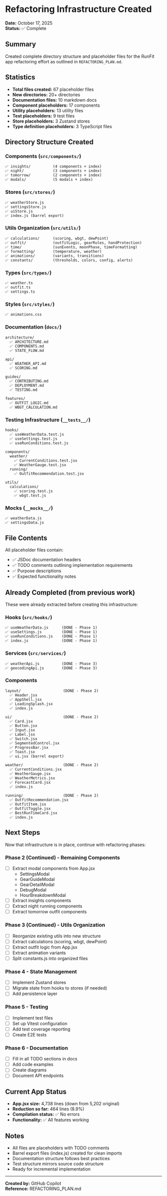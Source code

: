 # Refactoring Infrastructure Created

**Date:** October 17, 2025  
**Status:** ✅ Complete

## Summary

Created complete directory structure and placeholder files for the RunFit app refactoring effort as outlined in `REFACTORING_PLAN.md`.

## Statistics

- **Total files created:** 67 placeholder files
- **New directories:** 20+ directories
- **Documentation files:** 10 markdown docs
- **Component placeholders:** 17 components
- **Utility placeholders:** 13 utility files
- **Test placeholders:** 9 test files
- **Store placeholders:** 3 Zustand stores
- **Type definition placeholders:** 3 TypeScript files

## Directory Structure Created

### Components (`src/components/`)
```
✅ insights/          (4 components + index)
✅ night/             (3 components + index)
✅ tomorrow/          (2 components + index)
✅ modals/            (5 modals + index)
```

### Stores (`src/stores/`)
```
✅ weatherStore.js
✅ settingsStore.js
✅ uiStore.js
✅ index.js (barrel export)
```

### Utils Organization (`src/utils/`)
```
✅ calculations/      (scoring, wbgt, dewPoint)
✅ outfit/            (outfitLogic, gearRules, handProtection)
✅ time/              (sunEvents, moonPhase, timeFormatting)
✅ formatting/        (temperature, weather)
✅ animations/        (variants, transitions)
✅ constants/         (thresholds, colors, config, alerts)
```

### Types (`src/types/`)
```
✅ weather.ts
✅ outfit.ts
✅ settings.ts
```

### Styles (`src/styles/`)
```
✅ animations.css
```

### Documentation (`docs/`)
```
architecture/
  ✅ ARCHITECTURE.md
  ✅ COMPONENTS.md
  ✅ STATE_FLOW.md

api/
  ✅ WEATHER_API.md
  ✅ SCORING.md

guides/
  ✅ CONTRIBUTING.md
  ✅ DEPLOYMENT.md
  ✅ TESTING.md

features/
  ✅ OUTFIT_LOGIC.md
  ✅ WBGT_CALCULATION.md
```

### Testing Infrastructure (`__tests__/`)
```
hooks/
  ✅ useWeatherData.test.js
  ✅ useSettings.test.js
  ✅ useRunConditions.test.js

components/
  weather/
    ✅ CurrentConditions.test.jsx
    ✅ WeatherGauge.test.jsx
  running/
    ✅ OutfitRecommendation.test.jsx

utils/
  calculations/
    ✅ scoring.test.js
    ✅ wbgt.test.js
```

### Mocks (`__mocks__/`)
```
✅ weatherData.js
✅ settingsData.js
```

## File Contents

All placeholder files contain:
- ✅ JSDoc documentation headers
- ✅ TODO comments outlining implementation requirements
- ✅ Purpose descriptions
- ✅ Expected functionality notes

## Already Completed (from previous work)

These were already extracted before creating this infrastructure:

### Hooks (`src/hooks/`)
```
✅ useWeatherData.js      (DONE - Phase 1)
✅ useSettings.js         (DONE - Phase 1)
✅ useRunConditions.js    (DONE - Phase 1)
✅ index.js               (DONE - Phase 1)
```

### Services (`src/services/`)
```
✅ weatherApi.js          (DONE - Phase 3)
✅ geocodingApi.js        (DONE - Phase 3)
```

### Components
```
layout/                   (DONE - Phase 2)
  ✅ Header.jsx
  ✅ AppShell.jsx
  ✅ LoadingSplash.jsx
  ✅ index.js

ui/                       (DONE - Phase 2)
  ✅ Card.jsx
  ✅ Button.jsx
  ✅ Input.jsx
  ✅ Label.jsx
  ✅ Switch.jsx
  ✅ SegmentedControl.jsx
  ✅ ProgressBar.jsx
  ✅ Toast.jsx
  ✅ ui.jsx (barrel export)

weather/                  (DONE - Phase 2)
  ✅ CurrentConditions.jsx
  ✅ WeatherGauge.jsx
  ✅ WeatherMetrics.jsx
  ✅ ForecastCard.jsx
  ✅ index.js

running/                  (DONE - Phase 2)
  ✅ OutfitRecommendation.jsx
  ✅ OutfitItem.jsx
  ✅ OutfitToggle.jsx
  ✅ BestRunTimeCard.jsx
  ✅ index.js
```

## Next Steps

Now that infrastructure is in place, continue with refactoring phases:

### Phase 2 (Continued) - Remaining Components
- [ ] Extract modal components from App.jsx
  - SettingsModal
  - GearGuideModal
  - GearDetailModal
  - DebugModal
  - HourBreakdownModal
- [ ] Extract insights components
- [ ] Extract night running components
- [ ] Extract tomorrow outfit components

### Phase 3 (Continued) - Utils Organization
- [ ] Reorganize existing utils into new structure
- [ ] Extract calculations (scoring, wbgt, dewPoint)
- [ ] Extract outfit logic from App.jsx
- [ ] Extract animation variants
- [ ] Split constants.js into organized files

### Phase 4 - State Management
- [ ] Implement Zustand stores
- [ ] Migrate state from hooks to stores (if needed)
- [ ] Add persistence layer

### Phase 5 - Testing
- [ ] Implement test files
- [ ] Set up Vitest configuration
- [ ] Add test coverage reporting
- [ ] Create E2E tests

### Phase 6 - Documentation
- [ ] Fill in all TODO sections in docs
- [ ] Add code examples
- [ ] Create diagrams
- [ ] Document API endpoints

## Current App Status

- **App.jsx size:** 4,738 lines (down from 5,202 original)
- **Reduction so far:** 464 lines (8.9%)
- **Compilation status:** ✅ No errors
- **Functionality:** ✅ All features working

## Notes

- All files are placeholders with TODO comments
- Barrel export files (index.js) created for clean imports
- Documentation structure follows best practices
- Test structure mirrors source code structure
- Ready for incremental implementation

---

**Created by:** GitHub Copilot  
**Reference:** REFACTORING_PLAN.md
